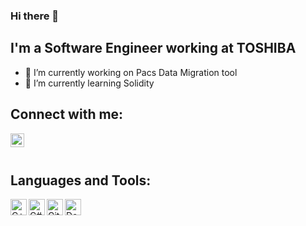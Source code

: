 ### Hi there 👋


## I'm a Software Engineer working at TOSHIBA

- 🔭 I’m currently working on Pacs Data Migration tool
- 🌱 I’m currently learning Solidity


## Connect with me:

[<img align="left" alt="arjunraghurama | LinkedIn" width="22px" src="https://cdn.jsdelivr.net/npm/simple-icons@v3/icons/linkedin.svg" />][linkedin]


[linkedin]: https://linkedin.com/in/arjunraghurama

<br />
<br />

## Languages and Tools:

<img align="left" alt="C++" width="26px" src="https://user-images.githubusercontent.com/22273002/98249127-e9553700-1f9b-11eb-9f7d-4d16bd497a6e.png" />
<img align="left" alt="C#" width="26px" src="https://user-images.githubusercontent.com/22273002/98249383-2faa9600-1f9c-11eb-8f9b-36e9d5819b46.png" />
<img align="left" alt="GitHub" width="26px" src="https://user-images.githubusercontent.com/22273002/98248387-de4dd700-1f9a-11eb-98cd-a03a24c03a27.png" />
<img align="left" alt="Docker" width="26px" src="https://user-images.githubusercontent.com/22273002/98249562-62ed2500-1f9c-11eb-8ee3-6b3846062f5d.png" />


